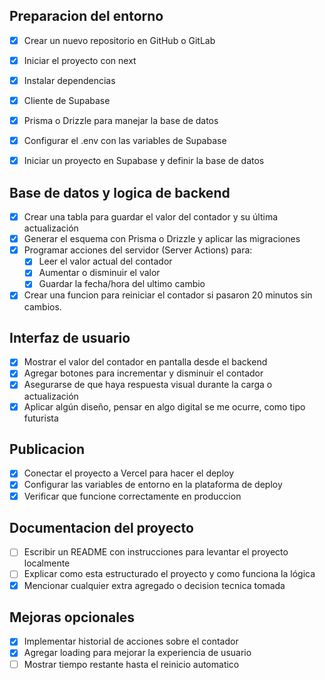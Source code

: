 
## Preparacion del entorno
- [X] Crear un nuevo repositorio en GitHub o GitLab
- [X] Iniciar el proyecto con next
- [X] Instalar dependencias
- [X] Cliente de Supabase
- [X] Prisma o Drizzle para manejar la base de datos
- [X] Configurar el .env con las variables de Supabase
- [X] Iniciar un proyecto en Supabase y definir la base de datos


## Base de datos y logica de backend
- [X] Crear una tabla para guardar el valor del contador y su última actualización
- [X] Generar el esquema con Prisma o Drizzle y aplicar las migraciones
- [X] Programar acciones del servidor (Server Actions) para:
  - [X] Leer el valor actual del contador
  - [X] Aumentar o disminuir el valor
  - [X] Guardar la fecha/hora del ultimo cambio
- [X] Crear una funcion para reiniciar el contador si pasaron 20 minutos sin cambios.

## Interfaz de usuario
- [X] Mostrar el valor del contador en pantalla desde el backend
- [X] Agregar botones para incrementar y disminuir el contador
- [X] Asegurarse de que haya respuesta visual durante la carga o actualización
- [X] Aplicar algún diseño, pensar en algo digital se me ocurre, como tipo futurista

## Publicacion
- [X] Conectar el proyecto a Vercel para hacer el deploy
- [X] Configurar las variables de entorno en la plataforma de deploy
- [X] Verificar que funcione correctamente en produccion

## Documentacion del proyecto
- [ ] Escribir un README con instrucciones para levantar el proyecto localmente
- [ ] Explicar como esta estructurado el proyecto y como funciona la lógica
- [X] Mencionar cualquier extra agregado o decision tecnica tomada

## Mejoras opcionales
- [X] Implementar historial de acciones sobre el contador
- [X] Agregar loading para mejorar la experiencia de usuario
- [ ] Mostrar tiempo restante hasta el reinicio automatico